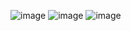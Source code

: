 ![image](https://github.com/user-attachments/assets/55002bba-823d-460a-bf86-dcbcdc23f721)
![image](https://github.com/user-attachments/assets/2e7410e5-464e-4dae-9132-433271068fb2)
![image](https://github.com/user-attachments/assets/1a929c5d-f56a-4ee0-8ff9-5823f3d7f978)


